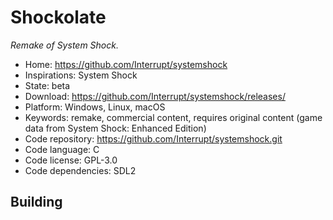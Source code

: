 # Shockolate

_Remake of System Shock._

- Home: https://github.com/Interrupt/systemshock
- Inspirations: System Shock
- State: beta
- Download: https://github.com/Interrupt/systemshock/releases/
- Platform: Windows, Linux, macOS
- Keywords: remake, commercial content, requires original content (game data from System Shock: Enhanced Edition)
- Code repository: https://github.com/Interrupt/systemshock.git
- Code language: C
- Code license: GPL-3.0
- Code dependencies: SDL2

## Building
